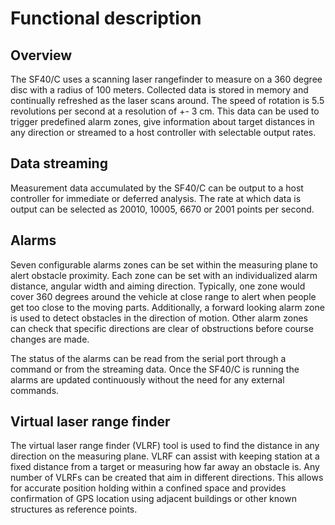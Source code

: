 # Functional description

## Overview

The SF40/C uses a scanning laser rangefinder to measure on a 360 degree disc with a radius of 100 meters. Collected data is stored in memory and continually refreshed as the laser scans around. The speed of rotation is 5.5 revolutions per second at a resolution of +- 3 cm. This data can be used to trigger predefined alarm zones, give information about target distances in any direction or streamed to a host controller with selectable output rates.

## Data streaming

Measurement data accumulated by the SF40/C can be output to a host controller for immediate or deferred analysis. The rate at which data is output can be selected as 20010, 10005, 6670 or 2001 points per second.

## Alarms

Seven configurable alarms zones can be set within the measuring plane to alert obstacle proximity. Each zone can be set with an individualized alarm distance, angular width and aiming direction. Typically, one zone would cover 360 degrees around the vehicle at close range to alert when people get too close to the moving parts. Additionally, a forward looking alarm zone is used to detect obstacles in the direction of motion. Other alarm zones can check that specific directions are clear of obstructions before course changes are made.

The status of the alarms can be read from the serial port through a command or from the streaming data. Once the SF40/C is running the alarms are updated continuously without the need for any external commands.

## Virtual laser range finder

The virtual laser range finder (VLRF) tool is used to find the distance in any direction on the measuring plane. VLRF can assist with keeping station at a fixed distance from a target or measuring how far away an obstacle is. Any number of VLRFs can be created that aim in different directions. This allows for accurate position holding within a confined space and provides confirmation of GPS location using adjacent buildings or other known structures as reference points.